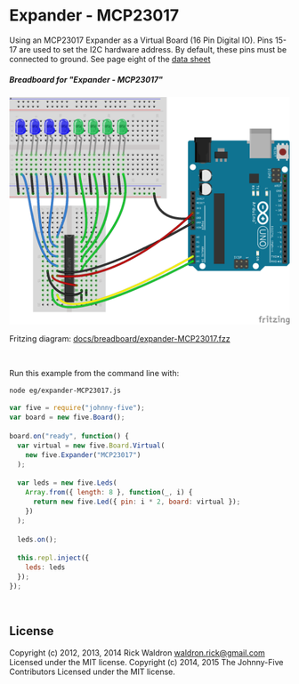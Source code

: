 <!--remove-start-->

# Expander - MCP23017

<!--remove-end-->


Using an MCP23017 Expander as a Virtual Board (16 Pin Digital IO). Pins 15-17 are used to set the I2C hardware address. By default, these pins must be connected to ground. See page eight of the [data sheet](http://ww1.microchip.com/downloads/en/DeviceDoc/21952b.pdf)





##### Breadboard for "Expander - MCP23017"



![docs/breadboard/expander-MCP23017.png](breadboard/expander-MCP23017.png)<br>

Fritzing diagram: [docs/breadboard/expander-MCP23017.fzz](breadboard/expander-MCP23017.fzz)

&nbsp;




Run this example from the command line with:
```bash
node eg/expander-MCP23017.js
```


```javascript
var five = require("johnny-five");
var board = new five.Board();

board.on("ready", function() {
  var virtual = new five.Board.Virtual(
    new five.Expander("MCP23017")
  );

  var leds = new five.Leds(
    Array.from({ length: 8 }, function(_, i) {
      return new five.Led({ pin: i * 2, board: virtual });
    })
  );

  leds.on();

  this.repl.inject({
    leds: leds
  });
});

```








&nbsp;

<!--remove-start-->

## License
Copyright (c) 2012, 2013, 2014 Rick Waldron <waldron.rick@gmail.com>
Licensed under the MIT license.
Copyright (c) 2014, 2015 The Johnny-Five Contributors
Licensed under the MIT license.

<!--remove-end-->
